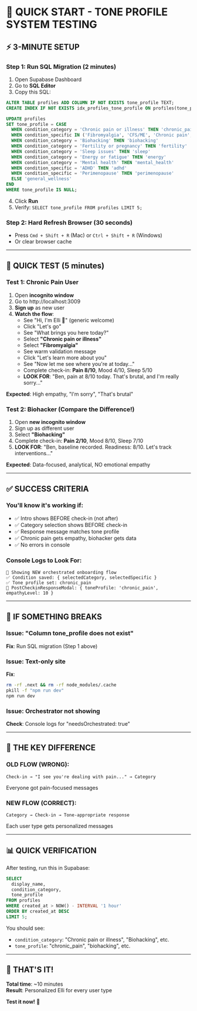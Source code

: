 # 🚀 QUICK START - TONE PROFILE SYSTEM TESTING

## ⚡ 3-MINUTE SETUP

### Step 1: Run SQL Migration (2 minutes)
1. Open Supabase Dashboard
2. Go to **SQL Editor**
3. Copy this SQL:

```sql
ALTER TABLE profiles ADD COLUMN IF NOT EXISTS tone_profile TEXT;
CREATE INDEX IF NOT EXISTS idx_profiles_tone_profile ON profiles(tone_profile);

UPDATE profiles
SET tone_profile = CASE
  WHEN condition_category = 'Chronic pain or illness' THEN 'chronic_pain'
  WHEN condition_specific IN ('Fibromyalgia', 'CFS/ME', 'Chronic pain', 'Autoimmune condition') THEN 'chronic_pain'
  WHEN condition_category = 'Biohacking' THEN 'biohacking'
  WHEN condition_category = 'Fertility or pregnancy' THEN 'fertility'
  WHEN condition_category = 'Sleep issues' THEN 'sleep'
  WHEN condition_category = 'Energy or fatigue' THEN 'energy'
  WHEN condition_category = 'Mental health' THEN 'mental_health'
  WHEN condition_specific = 'ADHD' THEN 'adhd'
  WHEN condition_specific = 'Perimenopause' THEN 'perimenopause'
  ELSE 'general_wellness'
END
WHERE tone_profile IS NULL;
```

4. Click **Run**
5. Verify: `SELECT tone_profile FROM profiles LIMIT 5;`

### Step 2: Hard Refresh Browser (30 seconds)
- Press `Cmd + Shift + R` (Mac) or `Ctrl + Shift + R` (Windows)
- Or clear browser cache

---

## 🧪 QUICK TEST (5 minutes)

### Test 1: Chronic Pain User
1. Open **incognito window**
2. Go to http://localhost:3009
3. **Sign up** as new user
4. **Watch the flow**:
   - See "Hi, I'm Elli 💙" (generic welcome)
   - Click "Let's go"
   - See "What brings you here today?"
   - Select **"Chronic pain or illness"**
   - Select **"Fibromyalgia"**
   - See warm validation message
   - Click "Let's learn more about you"
   - See "Now let me see where you're at today..."
   - Complete check-in: **Pain 8/10**, Mood 4/10, Sleep 5/10
   - **LOOK FOR**: "Ben, pain at 8/10 today. That's brutal, and I'm really sorry..."

**Expected**: High empathy, "I'm sorry", "That's brutal"

### Test 2: Biohacker (Compare the Difference!)
1. Open **new incognito window**
2. Sign up as different user
3. Select **"Biohacking"**
4. Complete check-in: **Pain 2/10**, Mood 8/10, Sleep 7/10
5. **LOOK FOR**: "Ben, baseline recorded. Readiness: 8/10. Let's track interventions..."

**Expected**: Data-focused, analytical, NO emotional empathy

---

## ✅ SUCCESS CRITERIA

### You'll know it's working if:
- ✅ Intro shows BEFORE check-in (not after)
- ✅ Category selection shows BEFORE check-in
- ✅ Response message matches tone profile
- ✅ Chronic pain gets empathy, biohacker gets data
- ✅ No errors in console

### Console Logs to Look For:
```
🎯 Showing NEW orchestrated onboarding flow
✅ Condition saved: { selectedCategory, selectedSpecific }
✅ Tone profile set: chronic_pain
💙 PostCheckinResponseModal: { toneProfile: 'chronic_pain', empathyLevel: 10 }
```

---

## 🐛 IF SOMETHING BREAKS

### Issue: "Column tone_profile does not exist"
**Fix**: Run SQL migration (Step 1 above)

### Issue: Text-only site
**Fix**: 
```bash
rm -rf .next && rm -rf node_modules/.cache
pkill -f "npm run dev"
npm run dev
```

### Issue: Orchestrator not showing
**Check**: Console logs for "needsOrchestrated: true"

---

## 🎯 THE KEY DIFFERENCE

### OLD FLOW (WRONG):
```
Check-in → "I see you're dealing with pain..." → Category
```
Everyone got pain-focused messages

### NEW FLOW (CORRECT):
```
Category → Check-in → Tone-appropriate response
```
Each user type gets personalized messages

---

## 📊 QUICK VERIFICATION

After testing, run this in Supabase:

```sql
SELECT 
  display_name,
  condition_category,
  tone_profile
FROM profiles
WHERE created_at > NOW() - INTERVAL '1 hour'
ORDER BY created_at DESC
LIMIT 5;
```

You should see:
- `condition_category`: "Chronic pain or illness", "Biohacking", etc.
- `tone_profile`: "chronic_pain", "biohacking", etc.

---

## 🎉 THAT'S IT!

**Total time**: ~10 minutes  
**Result**: Personalized Elli for every user type

**Test it now!** 🚀

